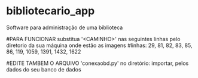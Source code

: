 # bibliotecario_app
Software para administração de uma biblioteca

#PARA FUNCIONAR substitua '\<CAMINHO\>' nas seguintes linhas pelo diretorio da sua máquina onde estão as imagens
#linhas: 29, 81, 82, 83, 85, 86, 119, 1059, 1391, 1432, 1622

#EDITE TAMBEM O ARQUIVO 'conexaobd.py' no diretório: importar, pelos dados do seu banco de dados
